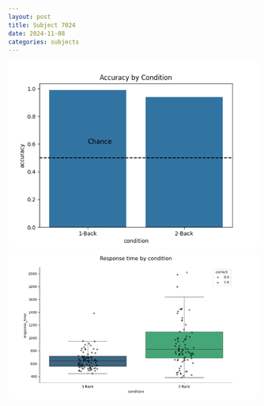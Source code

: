 ```yaml
---
layout: post
title: Subject 7024
date: 2024-11-08
categories: subjects
---
```


![](data/7024/run-3/7024_ATS_acc.png)
![](data/7024/run-3/7024_ATS_rt.png)
